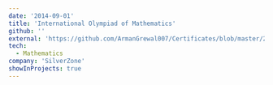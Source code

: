 ```yaml
---
date: '2014-09-01'
title: 'International Olympiad of Mathematics'
github: ''
external: 'https://github.com/ArmanGrewal007/Certificates/blob/master/2014_09_01_Maths_olympiad.pdf'
tech:
  - Mathematics
company: 'SilverZone'
showInProjects: true
---
```



